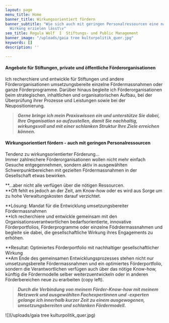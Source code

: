```yaml
---
layout: page
menu_title: Home
banner_title: Wirkungsorientiert fördern
banner_subtitle: "Wie sich auch mit geringen Personalressourcen eine nachhaltige gesellschaftliche
  Wirkung erzielen lässt\v"
seo_title: Regula Wolf  I  Stiftungs- und Public Management
banner_image: "/uploads/gaia tree kulturpolitik_quer.jpg"
keywords: []
description: ''

---
```

#### Angebote für Stiftungen, private und öffentliche Förderorganisationen

Ich recherchiere und entwickle für Stiftungen und andere Förderorganisationen umsetzungsbereite einzelne Fördermassnahmen oder ganze Förderprogramme. Darüber hinaus begleite ich Förderorganisationen beim strategischen, inhaltlichen und organisatorischen Aufbau, bei der Überprüfung ihrer Prozesse und Leistungen sowie bei der Neupositionierung.

> **_Gerne bringe ich mein Praxiswissen ein und unterstütze Sie dabei, Ihre Organisation so aufzustellen, damit Sie nachhaltig, wirkungsvoll und mit einer schlanken Struktur Ihre Ziele erreichen können._**

#### Wirkungsorientiert fördern - auch mit geringen Personalressourcen

Tendenz zu wirkungsorientierter Förderung…  
Immer zahlreichere Förderorganisationen wollen nicht mehr einfach Gesuche entgegennehmen, sondern aktiv in ausgewählten Schwerpunktbereichen mit gezielten Fördermassnahmen in der Gesellschaft etwas bewirken.

\**…aber nicht alle verfügen über die nötigen Ressourcen.  
\**Oft fehlt es jedoch an der Zeit, am Know-how oder es wird aus Sorge um zu hohe Verwaltungskosten darauf verzichtet.

\**Lösung: Mandat für die Entwicklung umsetzungsbereiter Fördermassnahmen  
\**Ich recherchiere und entwickle gemeinsam mit den Organisationsverantwortlichen bedarfsorientierte, innovative Förderportfolios, Förderprogramme oder einzelne Födrdermassnahmen und begleite sie dabei, die gesellschaftliche Wirkung ihres Engagements zu erhöhen.

\**Resultat: Optimiertes Förderportfolio mit nachhaltiger gesellschaftlicher Wirkung  
\**Am Ende des gemeinsamen Entwicklungsprozesses stehen nicht nur umsetzungsbereite Fördermassnahmen und ein optimiertes Förderportfolio, sondern die Verantwortlichen verfügen auch über das nötige Know-how, künftig die Fördermodelle selber weiterzuentwickeln oder in anderen Förderbereichen neue zu erarbeiten (copy left).

> **_Durch die Verbindung von meinem Förder-Know-how mit meinem Netzwerk und ausgewählten Fachexpertinnen und -experten gelange ich innerhalb kurzer Zeit zu einem ausgewogenen, umsetzungsbereiten und schlanken Fördermodell._**

![](/uploads/gaia tree kulturpolitik_quer.jpg)